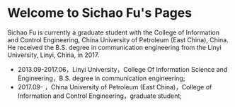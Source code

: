 # Welcome to Sichao Fu's Pages
Sichao Fu is currently a graduate student with the College of Information and Control Engineering, China University of Petroleum (East China), China. He received the B.S. degree in communication engineering from the Linyi University, Linyi, China, in 2017.
* 2013.09-2017.06，Linyi University，College Of Information Science and Engineering，B.S. degree in communication engineering;
* 2017.09-       ，China University of Petroleum (East China)，College of Information and Control Engineering，graduate student;

